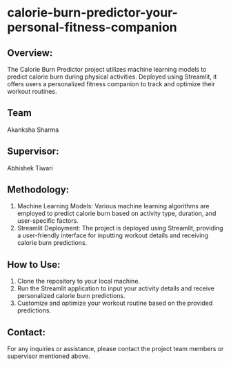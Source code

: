 # calorie-burn-predictor-your-personal-fitness-companion

## Overview:
The Calorie Burn Predictor project utilizes machine learning models to predict calorie burn during physical activities. Deployed using Streamlit, it offers users a personalized fitness companion to track and optimize their workout routines.

## Team
Akanksha Sharma
## Supervisor: 
Abhishek Tiwari

## Methodology:
1. Machine Learning Models: Various machine learning algorithms are employed to predict calorie burn based on activity type, duration, and user-specific factors.
2. Streamlit Deployment: The project is deployed using Streamlit, providing a user-friendly interface for inputting workout details and receiving calorie burn predictions.

## How to Use:
1. Clone the repository to your local machine.
2. Run the Streamlit application to input your activity details and receive personalized calorie burn predictions.
3. Customize and optimize your workout routine based on the provided predictions.

## Contact:
For any inquiries or assistance, please contact the project team members or supervisor mentioned above.
